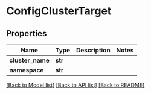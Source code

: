 # ConfigClusterTarget

## Properties
Name | Type | Description | Notes
------------ | ------------- | ------------- | -------------
**cluster_name** | **str** |  | 
**namespace** | **str** |  | 

[[Back to Model list]](../vela-client/README.md#documentation-for-models) [[Back to API list]](../vela-client/README.md#documentation-for-api-endpoints) [[Back to README]](../vela-client/README.md)

